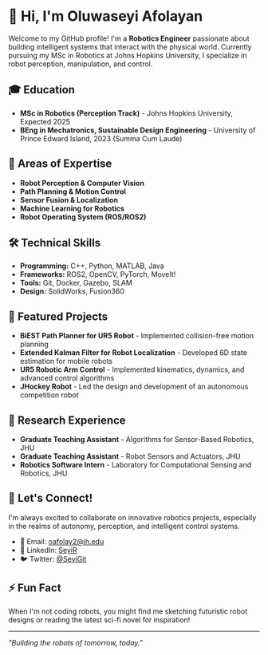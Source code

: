 # 👋 Hi, I'm Oluwaseyi Afolayan

Welcome to my GitHub profile! I'm a **Robotics Engineer** passionate about building intelligent systems that interact with the physical world. Currently pursuing my MSc in Robotics at Johns Hopkins University, I specialize in robot perception, manipulation, and control.

## 🎓 Education
- **MSc in Robotics (Perception Track)** - Johns Hopkins University, Expected 2025
- **BEng in Mechatronics, Sustainable Design Engineering** - University of Prince Edward Island, 2023 (Summa Cum Laude)

## 🤖 Areas of Expertise
- **Robot Perception & Computer Vision**
- **Path Planning & Motion Control**
- **Sensor Fusion & Localization**
- **Machine Learning for Robotics**
- **Robot Operating System (ROS/ROS2)**

## 🛠️ Technical Skills
- **Programming:** C++, Python, MATLAB, Java
- **Frameworks:** ROS2, OpenCV, PyTorch, MoveIt!
- **Tools:** Git, Docker, Gazebo, SLAM
- **Design:** SolidWorks, Fusion360

## 🌟 Featured Projects
- **BiEST Path Planner for UR5 Robot** - Implemented collision-free motion planning
- **Extended Kalman Filter for Robot Localization** - Developed 6D state estimation for mobile robots
- **UR5 Robotic Arm Control** - Implemented kinematics, dynamics, and advanced control algorithms
- **JHockey Robot** - Led the design and development of an autonomous competition robot

## 🔬 Research Experience
- **Graduate Teaching Assistant** - Algorithms for Sensor-Based Robotics, JHU
- **Graduate Teaching Assistant** - Robot Sensors and Actuators, JHU
- **Robotics Software Intern** - Laboratory for Computational Sensing and Robotics, JHU

## 🤝 Let's Connect!
I'm always excited to collaborate on innovative robotics projects, especially in the realms of autonomy, perception, and intelligent control systems.

- 📧 Email: [oafolay2@jh.edu](mailto:oafolay2@jh.edu)
- 🔗 LinkedIn: [SeyiR](https://www.linkedin.com/in/SeyiR)
- 🐦 Twitter: [@SeyiGit](https://twitter.com/SeyiGit)

## ⚡ Fun Fact
When I'm not coding robots, you might find me sketching futuristic robot designs or reading the latest sci-fi novel for inspiration!

---

*"Building the robots of tomorrow, today."*

